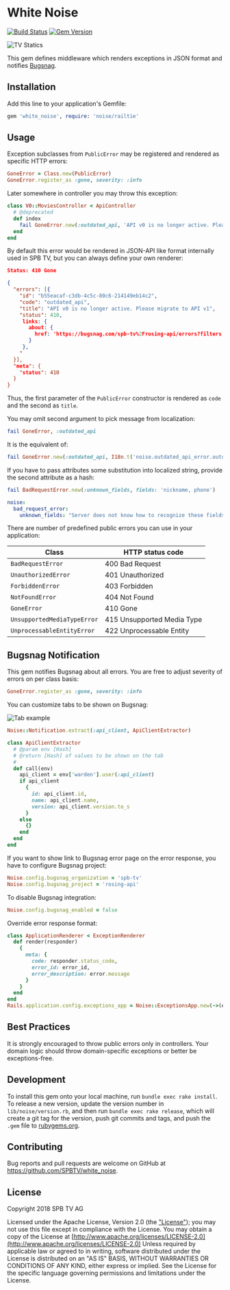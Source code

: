 # White Noise

[![Build Status](https://travis-ci.org/SPBTV/white_noise.svg?branch=master)](https://travis-ci.org/SPBTV/white_noise)
[![Gem Version](https://badge.fury.io/rb/white_noise.svg)](https://badge.fury.io/rb/white_noise)

![TV Statics](https://habrastorage.org/files/6ca/008/f52/6ca008f5290043daa94f705da21b6c6a.jpg)

This gem defines middleware which renders exceptions in JSON format and notifies [Bugsnag](http://bugsnag.com).

## Installation

Add this line to your application's Gemfile:

```ruby
gem 'white_noise', require: 'noise/railtie'
```

## Usage

Exception subclasses from `PublicError` may be registered and rendered as specific HTTP errors:

```ruby
GoneError = Class.new(PublicError)
GoneError.register_as :gone, severity: :info
```

Later somewhere in controller you may throw this exception:

```ruby
class V0::MoviesController < ApiController
  # @deprecated
  def index
    fail GoneError.new(:outdated_api, 'API v0 is no longer active. Please migrate to API v1')
  end
end
```

By default this error would be rendered in JSON-API like format internally used in SPB TV, but you can always define your own renderer:


```json
Status: 410 Gone

{
  "errors": [{
    "id": "b55eacaf-c3db-4c5c-80c6-214149eb14c2",
    "code": "outdated_api",
    "title": "API v0 is no longer active. Please migrate to API v1",
    "status": 410,
     links: {
       about: {
         href: 'https://bugsnag.com/spb-tv%2Frosing-api/errors?filters[event.since][]=30d&filters[error.status][]=open&filters[event.message][]=unknown%20error&filters[event.class][]=OutdatedApiError'
       }
     },
    "
  }],
  "meta": {
    "status": 410
  }
}
```

Thus, the first parameter of the `PublicError` constructor is rendered as `code` and the second as `title`.

You may omit second argument to pick message from localization:

```ruby
fail GoneError, :outdated_api
```

It is the equivalent of:

```ruby
fail GoneError.new(:outdated_api, I18n.t('noise.outdated_api_error.outdated_api'))
```

If you have to pass attributes some substitution into localized string, provide the second attribute as a hash:

```ruby
fail BadRequestError.new(:unknown_fields, fields: 'nickname, phone')
```

```yaml
noise:
  bad_request_error:
    unknown_fields: "Server does not know how to recognize these fields: %{fields}"
```

There are number of predefined public errors you can use in your application:

Class                      | HTTP status code
---------------------------|------------------------------
`BadRequestError`          | 400 Bad Request
`UnauthorizedError`        | 401 Unauthorized
`ForbiddenError`           | 403 Forbidden
`NotFoundError`            | 404 Not Found
`GoneError`                | 410 Gone
`UnsupportedMediaTypeError`| 415 Unsupported Media Type
`UnprocessableEntityError` | 422 Unprocessable Entity

## Bugsnag Notification

This gem notifies Bugsnag about all errors. You are free to adjust severity of errors on per class basis:

```ruby
GoneError.register_as :gone, severity: :info
```

You can customize tabs to be shown on Bugsnag:

![Tab example](https://habrastorage.org/files/bd4/290/75c/bd429075c2604eeaa7ef39ae75fbffe2.png)

```ruby
Noise::Notification.extract(:api_client, ApiClientExtractor)

class ApiClientExtractor
  # @param env [Hash]
  # @return [Hash] of values to be shown on the tab
  #
  def call(env)
    api_client = env['warden'].user(:api_client)
    if api_client
      {
        id: api_client.id,
        name: api_client.name,
        version: api_client.version.to_s
      }
    else
      {}
    end
  end
end
```

If you want to show link to Bugsnag error page on the error response, you have to configure Bugsnag project:

```ruby
Noise.config.bugsnag_organization = 'spb-tv'
Noise.config.bugsnag_project = 'rosing-api'
```

To disable Bugsnag integration:

```ruby
Noise.config.bugsnag_enabled = false
```

Override error response format:

```ruby
class ApplicationRenderer < ExceptionRenderer
  def render(responder)
    {
      meta: {
        code: responder.status_code,
        error_id: error_id,
        error_description: error.message
      }
    }
  end
end
Rails.application.config.exceptions_app = Noise::ExceptionsApp.new(->(env) { ApplicationRenderer.new(env) })
```

## Best Practices

It is strongly encouraged to throw public errors only in controllers. Your domain logic should throw domain-specific exceptions
or better be exceptions-free.

## Development

To install this gem onto your local machine, run `bundle exec rake install`. To release a new version,
update the version number in `lib/noise/version.rb`, and then run `bundle exec rake release`, which will create a git
tag for the version, push git commits and tags, and push the `.gem` file to [rubygems.org](https://rubygems.org).

## Contributing

Bug reports and pull requests are welcome on GitHub at https://github.com/SPBTV/white_noise.

## License

Copyright 2018 SPB TV AG

Licensed under the Apache License, Version 2.0 (the ["License"](LICENSE)); you may not use this file except in compliance with the License.
You may obtain a copy of the License at [http://www.apache.org/licenses/LICENSE-2.0](http://www.apache.org/licenses/LICENSE-2.0)
Unless required by applicable law or agreed to in writing, software distributed under the License is distributed on an "AS IS" BASIS, WITHOUT WARRANTIES OR CONDITIONS OF ANY KIND, either express or implied.
See the License for the specific language governing permissions and limitations under the License.


